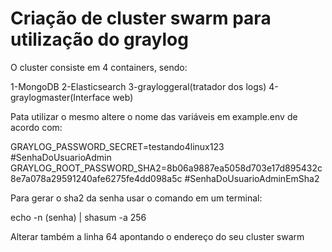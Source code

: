 # Criação de cluster swarm para utilização do graylog
O cluster consiste em 4 containers, sendo:

1-MongoDB
2-Elasticsearch
3-grayloggeral(tratador dos logs)
4-graylogmaster(Interface web)

Pata utilizar o mesmo altere o nome das variáveis em example.env de acordo com:

GRAYLOG_PASSWORD_SECRET=testando4linux123 #SenhaDoUsuarioAdmin
GRAYLOG_ROOT_PASSWORD_SHA2=8b06a9887ea5058d703e17d895432c8e7a078a29591240afe6275fe4dd098a5c #SenhaDoUsuarioAdminEmSha2

Para gerar o sha2 da senha usar o comando em um terminal:

echo -n (senha) | shasum -a 256

Alterar também a linha 64 apontando o endereço do seu cluster swarm
